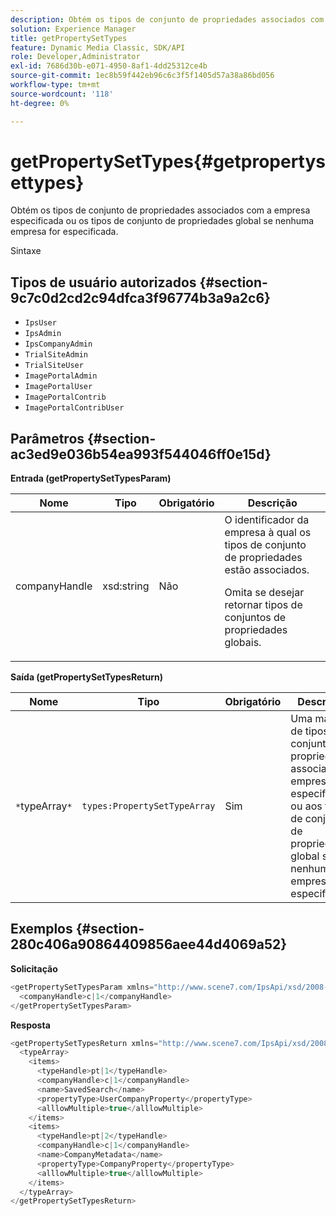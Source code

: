 ```yaml
---
description: Obtém os tipos de conjunto de propriedades associados com a empresa especificada ou os tipos de conjunto de propriedades global se nenhuma empresa for especificada.
solution: Experience Manager
title: getPropertySetTypes
feature: Dynamic Media Classic, SDK/API
role: Developer,Administrator
exl-id: 7686d30b-e071-4950-8af1-4dd25312ce4b
source-git-commit: 1ec8b59f442eb96c6c3f5f1405d57a38a86bd056
workflow-type: tm+mt
source-wordcount: '118'
ht-degree: 0%

---
```


# getPropertySetTypes{#getpropertysettypes}

Obtém os tipos de conjunto de propriedades associados com a empresa especificada ou os tipos de conjunto de propriedades global se nenhuma empresa for especificada.

Sintaxe

## Tipos de usuário autorizados {#section-9c7c0d2cd2c94dfca3f96774b3a9a2c6}

* `IpsUser`
* `IpsAdmin`
* `IpsCompanyAdmin`
* `TrialSiteAdmin`
* `TrialSiteUser`
* `ImagePortalAdmin`
* `ImagePortalUser`
* `ImagePortalContrib`
* `ImagePortalContribUser`

## Parâmetros {#section-ac3ed9e036b54ea993f544046ff0e15d}

**Entrada (getPropertySetTypesParam)**

<table id="table_2590368FEEF04AD4B074412CBBA90F88"> 
 <thead> 
  <tr> 
   <th colname="col1" class="entry"> Nome </th> 
   <th colname="col2" class="entry"> Tipo </th> 
   <th colname="col3" class="entry"> Obrigatório </th> 
   <th colname="col4" class="entry"> Descrição </th> 
  </tr> 
 </thead>
 <tbody> 
  <tr> 
   <td colname="col1"> <span class="codeph"> <span class="varname"> companyHandle</span> </span> </td> 
   <td colname="col2"> <span class="codeph"> xsd:string</span> </td> 
   <td colname="col3"> Não </td> 
   <td colname="col4">O identificador da empresa à qual os tipos de conjunto de propriedades estão associados. <p>Omita se desejar retornar tipos de conjuntos de propriedades globais. </p> </td> 
  </tr> 
 </tbody> 
</table>

**Saída (getPropertySetTypesReturn)**

| Nome | Tipo | Obrigatório | Descrição |
|---|---|---|---|
| `*`typeArray`*` | `types:PropertySetTypeArray` | Sim | Uma matriz de tipos de conjunto de propriedades associados à empresa especificada ou aos tipos de conjunto de propriedades global se nenhuma empresa foi especificada. |

## Exemplos {#section-280c406a90864409856aee44d4069a52}

**Solicitação**

```java
<getPropertySetTypesParam xmlns="http://www.scene7.com/IpsApi/xsd/2008-01-15">
  <companyHandle>c|1</companyHandle>
</getPropertySetTypesParam>
```

**Resposta**

```java
<getPropertySetTypesReturn xmlns="http://www.scene7.com/IpsApi/xsd/2008-01-15">
  <typeArray>
    <items>
      <typeHandle>pt|1</typeHandle>
      <companyHandle>c|1</companyHandle>
      <name>SavedSearch</name>
      <propertyType>UserCompanyProperty</propertyType>
      <alllowMultiple>true</alllowMultiple>
    </items>
    <items>
      <typeHandle>pt|2</typeHandle>
      <companyHandle>c|1</companyHandle>
      <name>CompanyMetadata</name>
      <propertyType>CompanyProperty</propertyType>
      <alllowMultiple>true</alllowMultiple>
    </items>
  </typeArray>
</getPropertySetTypesReturn>
```
